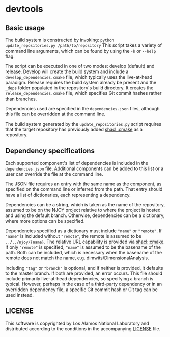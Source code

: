 # devtools

## Basic usage

The build system is constructed by invoking:
`python update_repositories.py /path/to/repository`
This script takes a variety of command line arguments, which can be found by using the `-h` or `--help` flag.

The script can be executed in one of two modes: develop (default) and release.  Develop will create the build system and include a `develop_dependencies.cmake` file, which typically uses the live-at-head paradigm.  Release requires the build system already be present and the `_deps` folder populated in the repository's build directory.  It creates the `release_dependencies.cmake` file, which specifies Git commit hashes rather than branches.

Dependencies used are specified in the `dependencies.json` files, although this file can be overridden at the command line.

The build system generated by the `update_repositories.py` script requires that the target repository has previously added [shacl::cmake](https://github.com/shacl/cmake) as a repository.


## Dependency specifications
Each supported component's list of dependencies is included in the `dependencies.json` file.  Additional components can be added to this list or a user can override the file at the command line.

The JSON file requires an entry with the same name as the component, as specified on the command line or inferred from the path.  That entry should have a list of dictionaries, each representing a dependency.

Dependencies can be a string, which is taken as the name of the repository, assumed to be on the NJOY project relative to where the project is hosted and using the default branch.  Otherwise, dependencies can be a dictionary, where more options can be specified.

Dependencies specified as a dictionary must include `"name"` or `"remote"`.  If `"name"` is included without  `"remote"`, the remote is assumed to be `../../njoy/{name}`.  The relative URL capability is provided via [shacl::cmake](https://github.com/shacl/cmake). If only  `"remote"` is specified,  `"name"` is assumed to be the basename of the path.  Both can be included, which is necessary when the basename of the remote does not match the name, e.g. dimwits/DimensionalAnalysis.

Including `"tag"` or `"branch"` is optional, and if neither is provided, it defaults to the master branch.  If both are provided, an error occurs.  This file should include primarily live-at-head dependencies, so specifying a branch is typical.  However, perhaps in the case of a third-party dependency or in an overridden dependency file, a specific Git commit hash or Git tag can be used instead.

## LICENSE
This software is copyrighted by Los Alamos National Laboratory and distributed according to the conditions in the accompanying [LICENSE](LICENSE) file.

